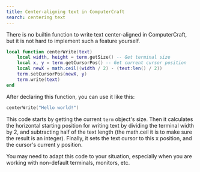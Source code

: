 ```yaml
---
title: Center-aligning text in ComputerCraft
search: centering text
---
```

There is no builtin function to write text center-aligned in ComputerCraft, but it is not hard to implement such a feature yourself.
```lua
local function centerWrite(text)
    local width, height = term.getSize() -- Get terminal size
    local x, y = term.getCursorPos() -- Get current cursor position
    local newX = math.ceil((width / 2) - (text:len() / 2))
    term.setCursorPos(newX, y)
    term.write(text)
end
```
After declaring this function, you can use it like this:
```lua
centerWrite("Hello world!")
```
This code starts by getting the current `term` object's size. Then it calculates the horizontal starting position for writing text by dividing the terminal width by 2, and subtracting half of the text length (the math.ceil it is to make sure the result is an integer). 
Finally, it sets the text cursor  to this x position, and the cursor's current y position.

You may need to adapt this code to your situation, especially when you are working with non-default terminals, monitors, etc.
